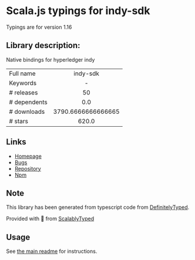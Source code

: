 
# Scala.js typings for indy-sdk

Typings are for version 1.16

## Library description:
Native bindings for hyperledger indy

|                    |                 |
| ------------------ | :-------------: |
| Full name          | indy-sdk |
| Keywords           | - |
| # releases         | 50 |
| # dependents       | 0.0 |
| # downloads        | 3790.6666666666665 |
| # stars            | 620.0 |

## Links
- [Homepage](https://github.com/hyperledger/indy-sdk/tree/master/wrappers/nodejs#readme)
- [Bugs](https://github.com/hyperledger/indy-sdk/issues)
- [Repository](https://github.com/hyperledger/indy-sdk)
- [Npm](https://www.npmjs.com/package/indy-sdk)
    


## Note
This library has been generated from typescript code from [DefinitelyTyped](https://definitelytyped.org).

Provided with :purple_heart: from [ScalablyTyped](https://github.com/oyvindberg/ScalablyTyped)

## Usage
See [the main readme](../../readme.md) for instructions.


